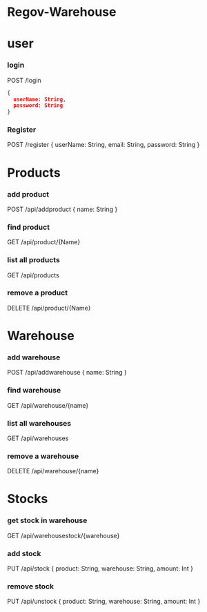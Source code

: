 # Regov-Warehouse

# user
### login
POST /login
```json
{
  userName: String,
  password: String
}
```

### Register
POST /register
{
  userName: String,
  email: String,
  password: String
}

# Products
### add product
POST /api/addproduct
{
  name: String
}

### find product
GET /api/product/{Name}

### list all products
GET /api/products

### remove a product
DELETE /api/product/{Name}

# Warehouse
### add warehouse
POST /api/addwarehouse
{
  name: String
}

### find warehouse
GET /api/warehouse/{name}

### list all warehouses
GET /api/warehouses

### remove a warehouse
DELETE /api/warehouse/{name}

# Stocks
### get stock in warehouse
GET /api/warehousestock/{warehouse}

### add stock
PUT /api/stock
{
  product: String,
  warehouse: String,
  amount: Int
}

### remove stock
PUT /api/unstock
{
  product: String,
  warehouse: String,
  amount: Int
}
